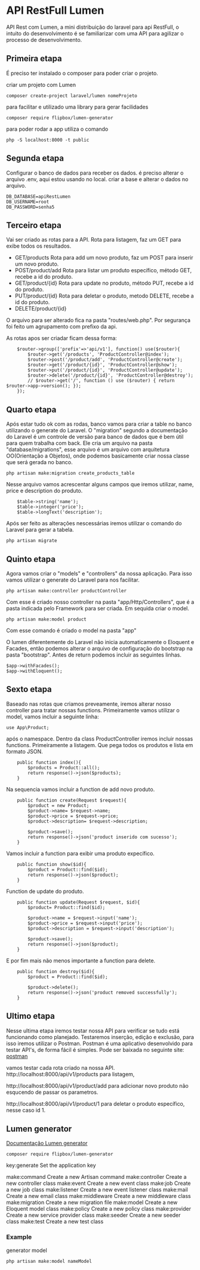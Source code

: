 # API RestFull Lumen

API Rest com Lumen, a mini distribuição do laravel para api RestFull,
o intuito do desenvolvimento é se familiarizar com uma API para agilizar o processo
de desenvolvimento.

## Primeira etapa

É preciso ter instalado o composer para poder criar o projeto.

criar um projeto com Lumen
```
composer create-project laravel/lumen nomeProjeto
```

para facilitar e utilizado uma library para gerar facilidades
```
composer require flipbox/lumen-generator
```

para poder rodar a app utiliza o comando
```
php -S localhost:8000 -t public
```

## Segunda etapa

Configurar o banco de dados para receber os dados.
é preciso alterar o arquivo .env, aqui estou usando no local.
criar a base e alterar o dados no arquivo.
```
DB_DATABASE=apiRestLumen
DB_USERNAME=root
DB_PASSWORD=senha5
```

## Terceiro etapa

Vai ser criado as rotas para a API.
Rota para listagem, faz um GET para exibe todos os resultados.
 - GET/products
Rota para add um novo produto, faz um POST para inserir um novo produto.
 - POST/product/add
Rota para listar um produto específico, método GET, recebe a id do produto.
 - GET/product/{id}
Rota para update no produto, método PUT, recebe a id do produto.
 - PUT/product/{id}
Rota para deletar o produto, metodo DELETE, recebe a id do produto.
 - DELETE/product/{id}

O arquivo para ser alterado fica na pasta "routes/web.php". Por segurança foi feito
um agrupamento com prefixo da api.

As rotas apos ser criadar ficam dessa forma:
```
    $router->group(['prefix'=>'api/v1'], function() use($router){
        $router->get('/products', 'ProductController@index');
        $router->post('/product/add', 'ProductController@create');
        $router->get('/product/{id}', 'ProductController@show');
        $router->put('/product/{id}', 'ProductController@update');
        $router->delete('/product/{id}', 'ProductController@destroy');
        // $router->get('/', function () use ($router) { return $router->app->version(); });
    });
```

## Quarto etapa

Após estar tudo ok com as rodas, banco vamos para criar a table no banco utilizando o generate do
Laravel. O "migration" segundo a documentação do Laravel é um controle de versão para banco de dados
que é bem útil para quem trabalha com back. Ele cria um arquivo na pasta "database/migrations", esse arquivo é um arquivo com arquitetura OO(Orientação a Objetos), onde podemos basicamente criar nossa classe que será gerada no banco.

```
php artisan make:migration create_products_table
```

Nesse arquivo vamos acrescentar alguns campos que iremos utilizar, name, price e description do produto.

```
    $table->string('name');
    $table->integer('price');
    $table->longText('description');
```

Após ser feito as alterações nescessárias iremos utilizar o comando do Laravel para gerar a tabela.

```
php artisan migrate
```

## Quinto etapa

Agora vamos criar o "models" e "controllers" da nossa aplicação. Para isso vamos utilizar o generate do Laravel para nos facilitar.

```
php artisan make:controller productController
```
Com esse é criado nosso controller na pasta "app/Http/Controllers", que é a pasta indicada pelo Framework para ser criada. Em sequida criar o model.

```
php artisan make:model product
```
Com esse comando é criado o model na pasta "app"

O lumen diferentemente do Laravel não inicia automaticamente o Eloquent e Facades, então podemos alterar o arquivo de configuração do bootstrap na pasta "bootstrap". Antes de return podemos incluir as seguintes linhas.

```
$app->withFacades();
$app->withEloquent();
```

## Sexto etapa

Baseado nas rotas que criamos preveamente, iremos alterar nosso controller para tratar nossas functions.
Primeiramente vamos utilizar o model, vamos incluir a seguinte linha: 

```
use App\Product;
```

após o namespace.
Dentro da class ProductController iremos incluir nossas functions.
Primeiramente a listagem. Que pega todos os produtos e lista em formato JSON.
```
    public function index(){
        $products = Product::all();
        return response()->json($products);
    }
```

Na sequencia vamos incluir a function de add novo produto.
```  
    public function create(Request $request){
        $product = new Product;
        $product->name= $request->name;
        $product->price = $request->price;
        $product->description= $request->description;
        
        $product->save();
        return response()->json('product inserido com sucesso');
    }
```

Vamos incluir a function para exibir uma produto expecífico.
```   
    public function show($id){
        $product = Product::find($id);
        return response()->json($product);
    }
```

Function de update do produto.
``` 
    public function update(Request $request, $id){ 
        $product= Product::find($id);
        
        $product->name = $request->input('name');
        $product->price = $request->input('price');
        $product->description = $request->input('description');

        $product->save();
        return response()->json($product);
    }
```

E por fim mais não menos importante a function para delete.

```
    public function destroy($id){
        $product = Product::find($id);

        $product->delete();
        return response()->json('product removed successfully');
    }
```

## Ultimo etapa

Nesse ultima etapa iremos testar nossa API para verificar se tudo está funcionando como planejado. Testaremos inserção, edição e exclusão, para isso iremos utilizar o Postman.
Postman é uma aplicativo desenvolvido para testar API's, de forma fácil é simples. Pode ser baixada no seguinte site: [postman](https://www.getpostman.com/)

vamos testar cada rota criado na nossa API.
http://localhost:8000/api/v1/products
para listagem,

http://localhost:8000/api/v1/product/add
para adicionar novo produto não esqucendo de passar os parametros.

http://localhost:8000/api/v1/product/1
para deletar o produto específico, nesse caso id 1.

## Lumen generator

[Documentação Lumen generator](https://packagist.org/packages/flipbox/lumen-generator)

```
composer require flipbox/lumen-generator
```

key:generate      Set the application key

make:command      Create a new Artisan command
make:controller   Create a new controller class
make:event        Create a new event class
make:job          Create a new job class
make:listener     Create a new event listener class
make:mail         Create a new email class
make:middleware   Create a new middleware class
make:migration    Create a new migration file
make:model        Create a new Eloquent model class
make:policy       Create a new policy class
make:provider     Create a new service provider class
make:seeder       Create a new seeder class
make:test         Create a new test class

### Example
generator model
```
php artisan make:model nameModel
```